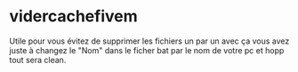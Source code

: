 # vidercachefivem
Utile pour vous évitez de supprimer les fichiers un par un avec ça vous avez juste à changez le "Nom" dans le ficher bat par le nom de votre pc et hopp tout sera clean. 
